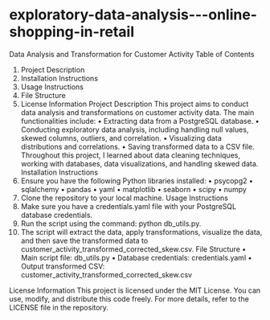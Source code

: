 # exploratory-data-analysis---online-shopping-in-retail
Data Analysis and Transformation for Customer Activity
Table of Contents
1.	Project Description
2.	Installation Instructions
3.	Usage Instructions
4.	File Structure
5.	License Information
Project Description
This project aims to conduct data analysis and transformations on customer activity data. The main functionalities include:
•	Extracting data from a PostgreSQL database.
•	Conducting exploratory data analysis, including handling null values, skewed columns, outliers, and correlation.
•	Visualizing data distributions and correlations.
•	Saving transformed data to a CSV file.
Throughout this project, I learned about data cleaning techniques, working with databases, data visualizations, and handling skewed data.
Installation Instructions
1.	Ensure you have the following Python libraries installed:
•	psycopg2
•	sqlalchemy
•	pandas
•	yaml
•	matplotlib
•	seaborn
•	scipy
•	numpy
2.	Clone the repository to your local machine.
Usage Instructions
1.	Make sure you have a credentials.yaml file with your PostgreSQL database credentials.
2.	Run the script using the command: python db_utils.py.
3.	The script will extract the data, apply transformations, visualize the data, and then save the transformed data to customer_activity_transformed_corrected_skew.csv.
File Structure
•	Main script file: db_utils.py
•	Database credentials: credentials.yaml
•	Output transformed CSV: customer_activity_transformed_corrected_skew.csv

License Information
This project is licensed under the MIT License. You can use, modify, and distribute this code freely. For more details, refer to the LICENSE file in the repository.

